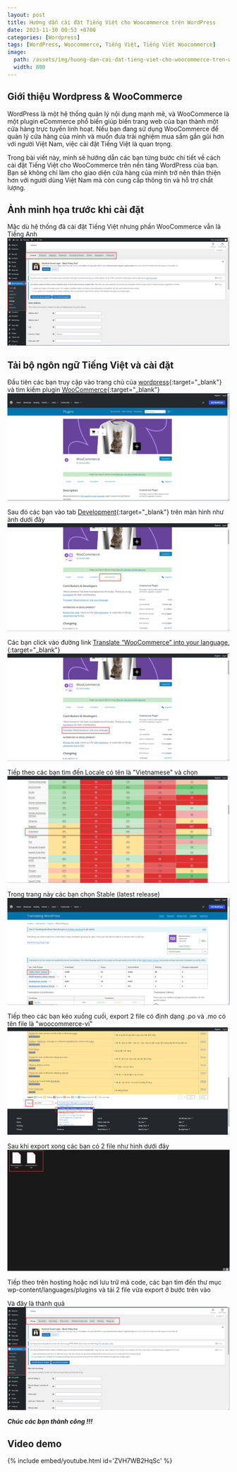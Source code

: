 ```yaml
---
layout: post
title: Hướng dẫn cài đặt Tiếng Việt cho Woocommerce trên WordPress
date: 2023-11-30 00:53 +0700
categories: [Wordpress]
tags: [WordPress, Woocommerce, Tiếng Việt, Tiếng Việt Woocommerce]
image:
  path: /assets/img/huong-dan-cai-dat-tieng-viet-cho-woocommerce-tren-wordpress/background.png
  width: 800
---
```


<style type="text/css">
.preview-img img {
  object-fit: fill;
}
</style>

## Giới thiệu Wordpress & WooCommerce

WordPress là một hệ thống quản lý nội dung mạnh mẽ, và WooCommerce là một plugin eCommerce phổ biến giúp biến trang web của bạn thành một cửa hàng trực tuyến linh hoạt. Nếu bạn đang sử dụng WooCommerce để quản lý cửa hàng của mình và muốn đưa trải nghiệm mua sắm gần gũi hơn với người Việt Nam, việc cài đặt Tiếng Việt là quan trọng.

Trong bài viết này, mình sẽ hướng dẫn các bạn từng bước chi tiết về cách cài đặt Tiếng Việt cho WooCommerce trên nền tảng WordPress của bạn. Bạn sẽ không chỉ làm cho giao diện cửa hàng của mình trở nên thân thiện hơn với người dùng Việt Nam mà còn cung cấp thông tin và hỗ trợ chất lượng.

## Ảnh minh họa trước khi cài đặt

Mặc dù hệ thống đã cài đặt Tiếng Việt nhưng phần WooCommerce vẫn là Tiếng Anh
![Image](/assets/img/huong-dan-cai-dat-tieng-viet-cho-woocommerce-tren-wordpress/image-1.png)

## Tải bộ ngôn ngữ Tiếng Việt và cài đặt

Đầu tiên các bạn truy cập vào trang chủ của [wordpress](https://wordpress.org/){:target="\_blank"} và tìm kiếm plugin [WooCommerce](https://wordpress.org/plugins/woocommerce/){:target="\_blank"}
![Image](/assets/img/huong-dan-cai-dat-tieng-viet-cho-woocommerce-tren-wordpress/image-2.png)

Sau đó các bạn vào tab [Development](https://wordpress.org/plugins/woocommerce/#developers){:target="\_blank"} trên màn hình như ảnh dưới đây
![Image](/assets/img/huong-dan-cai-dat-tieng-viet-cho-woocommerce-tren-wordpress/image-3.png)

Các bạn click vào đường link [Translate “WooCommerce” into your language.](https://translate.wordpress.org/projects/wp-plugins/woocommerce/){:target="\_blank"}
![Image](/assets/img/huong-dan-cai-dat-tieng-viet-cho-woocommerce-tren-wordpress/image-4.png)

Tiếp theo các bạn tìm đến Locale có tên là "Vietnamese" và chọn
![Image](/assets/img/huong-dan-cai-dat-tieng-viet-cho-woocommerce-tren-wordpress/image-5.png)

Trong trang này các bạn chọn Stable (latest release)
![Image](/assets/img/huong-dan-cai-dat-tieng-viet-cho-woocommerce-tren-wordpress/image-6.png)

Tiếp theo các bạn kéo xuống cuối, export 2 file có định dạng .po và .mo có tên file là "woocommerce-vi"
![Image](/assets/img/huong-dan-cai-dat-tieng-viet-cho-woocommerce-tren-wordpress/image-7.png)

Sau khi export xong các bạn có 2 file như hình dưới đây
![Image](/assets/img/huong-dan-cai-dat-tieng-viet-cho-woocommerce-tren-wordpress/image-8.png)

Tiếp theo trên hosting hoặc nơi lưu trữ mã code, các bạn tìm đến thư mục wp-content/languages/plugins và tải 2 file vừa export ở bước trên vào

Và đây là thành quả
![Image](/assets/img/huong-dan-cai-dat-tieng-viet-cho-woocommerce-tren-wordpress/image-9.png)

**_Chúc các bạn thành công !!!_**

## Video demo
{% include embed/youtube.html id='ZVH7WB2HqSc' %}
